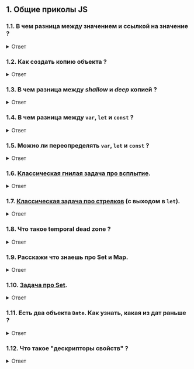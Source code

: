 ## 1. Общие приколы JS

### 1.1. В чем разница между значением и ссылкой на значение ?

<details>
<summary>Ответ</summary>

```js
const value = 11; // в value хранится само число 11
const valueCopy = value; // в valueCopy хранится копия value - новое независимое число 11

const reference = { name: "Sasha" }; // в reference хранится ссылка - адрес куска динамической памяти в которой хранится объект
const copyReference = reference; // в copyReference хранится копия адреса того же куска динамической памяти в которой хранится объект
copyReference.surname = "Shine"; // обращаемся по ссылке copyReference, а она такая же как reference -> записываем свойсвто в объект
```

</details>

### 1.2. Как создать копию объекта ?

<details>
<summary>Ответ</summary>

```js
// 1. Модно, стильно, молодежно (shallow copy)
const obj = { name: "Sasha Shine" };
const copyObj = { ...obj };

// 2. То же самое, но менее молодежно (shallow copy)
const obj = { name: "Sasha Shine" };
const copyObj = Object.assign({}, obj);

// 3. Медленно (deep copy)
const obj = { name: "Sasha Shine" };
const copyObj = JSON.parse(JSON.stringify(obj));

// 4. Jedi style, но тоже медленно (deep copy)
function iterationCopy(src) {
  let target = {};
  for (let prop in src) {
    if (src.hasOwnProperty(prop)) {
      // if the value is a nested object, recursively copy all it's properties
      if (isObject(src[prop])) {
        target[prop] = iterationCopy(src[prop]);
      } else {
        target[prop] = src[prop];
      }
    }
  }

  return target;
}

const obj = { name: "Sasha Shine" };
const copyObj = iterationCopy(source);
```

</details>

### 1.3. В чем разница между _shallow_ и _deep_ копией ?

<details>
<summary>Ответ</summary>

**Shallow copy** - создаем копию только самых верхних свойств. Более глубокие свойства _не копируются_.
**Deep copy** - полная копия.

```js
// shallow copy
const obj = {
  name: "Sasha Shine",
  personal: {
    veryPersonal: {
      favoriteManga: "Berzerk",
      favoriteAnime: "Your name",
    },
  },
};

const shallowCopy = { ...obj };
shallowCopy.personal.veryPersonal.favoriteManga = "Tokyo Ghoul :Re"; // favoriteManga в оригинальном объекте поменялась

// deep copy
const obj = {
  name: "Sasha Shine",
  personal: {
    veryPersonal: {
      favoriteManga: "Berzerk",
      favoriteAnime: "Your name",
    },
  },
};

const deepCopy = JSON.parse(JSON.stringify(obj));
shallowCopy.personal.veryPersonal.favoriteManga = "Tokyo Ghoul :Re"; // favoriteManga в оригинальном объекте все еще БЕРЗЕКЕР
```

</details>

### 1.4. В чем разница между `var`, `let` и `const` ?

<details>
<summary>Ответ</summary>

Вкратце:

1. К let и const нельзя обратиться до объявления (типа не всплывают (на самом деле всплывают (нет (да))));
2. Области видимости let и const ограничиваются блоками (if, for, функция), а область видимости var - только функцией;
3. Если использовать let-индекс в цикле for, в каждой итерации создается новая переменная, а если var, то все время одна и та же;

[let, const](https://learn.javascript.ru/let-const)

[var](https://learn.javascript.ru/var)

</details>

### 1.5. Можно ли переопределять `var`, `let` и `const` ?

<details>
<summary>Ответ</summary>

```js
/**
 *
 * Видел такую задачу моего старого лида.
 * Переменная temp объевляется внутри блока.
 * Поэтому temp видна только внутри блока, потому что это const.
 * А вот если бы это был var temp, все было бы ок, потому что var ограничивается только функцией.
 *
 */

function task3() {
  let left = "left";
  let right = "right";

  if (true) {
    const temp = left;
    left = right;
    right = temp;
  }

  console.log(left, right); // выведется "right", "left", все ок
  console.log(temp); // а тут смэрть
}

/**
 *
 * Но при чем тут переопределение ?.
 * Внутри блоков можно переопределять let и const и они не будут конфликтовать с внешними переменными.
 * Разве что ESLint будет ругаться :)
 *
 */

function task3() {
  let left = "left";
  let right = "right";

  if (true) {
    const temp = left;
    const left = right;
    const right = temp;
  }

  console.log(left, right); // вот тут выведется "left", "right", потому что перестановки выполнялись с новыми переменными
  console.log(temp); // тут все еще смэрть
}
```

</details>

### 1.6. [Классическая гнилая задача про всплытие](./hoisting.md).

<details>
<summary>Ответ</summary>

```sh
## Результат
1
0
```

Для начала давайте упростим задачу и пройдемся по шагам.

```js
var flag = 0;

function foo() {
  if (true) {
    flag = 1; // 2
  }

  return flag; // 3
}

console.log(foo()); // 1
console.log(flag); // 4
```

1. Вызываем `foo`;
2. Находим ближайшую видимую переменную `flag` (снаружи `foo`), и перезаписываем в нее;
3. Возвращаем ближайшую `flag`, это - `1`;
4. Показываем `flag`, это - `1`, так как в `foo` она была перезаписана.

Теперь рассмотрим нашу задачу.

```js
// Что и почему выведется в консоль ?

var flag = 0;

function foo() {
  if (true) {
    flag = 1; // 3
  } else {
    var flag = -1; // 2
  }
  return flag; // 4
}

console.log(foo()); // 1
console.log(flag); // 5
```

1. Вызываем `foo`;
2. Видим объявление переменной `flag` внутри `foo`, `flag` всплывает в самый верх `foo`;
3. Находим ближайшую переменную `flag`( в самом верху `foo`) и перезаписываем в нее. **`flag` снаружи функции не трогаем**;
4. Возвращаем `flag` из самого верха `foo` и показываем его в первом `console.log` - `1`;
5. Показываем во втором `console.log` `flag` снаружи `foo` - `0`;

</details>

### 1.7. [Классическая задача про стрелков](../shooters.md) (с выходом в `let`).

<details>
<summary>Ответ</summary>

Мы используем `var` в цикле.

Для каждой итерации цикла используется одна и та же переменная `var`.

Но если мы будем использовать `let`, для каждой итерации цикла будет создаваться новая переменная.

```js
// будет работать
var shooters = [];
for (let i = 0; i < 10; i++) {
  // вот здесь меняем var на let
  shooters.push(() => {
    console.log(i);
  });
}

shooters.forEach((shooter) => shooter());
```

</details>

### 1.8. Что такое temporal dead zone ?

<details>
<summary>Ответ</summary>

[Temporal dead zone](https://www.freecodecamp.org/news/what-is-the-temporal-dead-zone/)

</details>

### 1.9. Расскажи что знаешь про Set и Map.

<details>
<summary>Ответ</summary>

[Set и Map](https://learn.javascript.ru/map-set)

</details>

### 1.10. [Задача про Set](./set.md).

<details>
<summary>Ответ</summary>

1. Первый `console.log()` выведет "2";

- В Set не добавляются элементы, которые в нем уже есть: один раз добавится единица и один раз - двойка.

2. Второй `console.log()` выведет "3";

- Несмотря на то, что передаются объекты с одинаковыми данными, **это разные объекты и ссылки на них разные**.

- Следовательно Set считает, что добавляются три разных элемента.

</details>

### 1.11. Есть два объекта `Date`. Как узнать, какая из дат раньше ?

<details>
<summary>Ответ</summary>

Операторами `<`, `>`.

</details>

### 1.12. Что такое "дескрипторы свойств" ?

<details>
<summary>Ответ</summary>

[Object.defineProperty на MDN](https://developer.mozilla.org/ru/docs/Web/JavaScript/Reference/Global_Objects/Object/defineProperty)

[Статья про дескрипторы свойств на learn.javascript.ru](https://learn.javascript.ru/descriptors-getters-setters)

</details>

